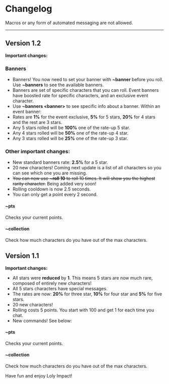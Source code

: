 # Changelog
Macros or any form of automated messaging are not allowed.
***
## Version 1.2
**Important changes:**
### Banners
- Banners! You now need to set your banner with **~banner** before you roll. Use **~banners** to see the available banners.
- Banners are set of specific characters that you can roll. Event banners have boosted rate for specific characters, and an exclusive event character.
- Use **~banners \<banner\>** to see specific info about a banner.
Within an event banner:
- Rates are **1%** for the event exclusive, **5%** for 5 stars, **20%** for 4 stars and the rest are 3 stars.
- Any 5 stars rolled will be **100%** one of the rate-up 5 star.
- Any 4 stars rolled will be **50%** one of the rate-up 4 star.
- Any 3 stars rolled will be **25%** one of the rate-up 3 star.
### Other important changes:
- New standard banners rate: **2.5%** for a 5 star.
- 20 new characters! Coming next update is a list of all characters so you can see which one you are missing.
- ~~You can now use **~roll 10** to roll 10 times. It will show you the highest rarity character.~~ Being added very soon!
- Rolling cooldown is now 2.5 seconds.
- You can only get a point every 2 second.

#### ~pts
Checks your current points.
#### ~collection
Check how much characters do you have out of the max characters.

## Version 1.1
**Important changes:**
- All stars were **reduced** by **1**. This means 5 stars are now much rare, composed of entirely new characters!
- All 5 stars characters have special messages.
- The rates are now: **20%** for three star, **10%** for four star and **5%** for five stars.
- 20 new characters!
- Rolling costs 5 points. You start with 100 and get 1 for each time you chat.
- New commands! See below:
#### ~pts
Checks your current points.
#### ~collection
Check how much characters do you have out of the max characters.

Have fun and enjoy Loly Impact!
